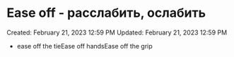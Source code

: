# Ease off - расслабить, ослабить

Created: February 21, 2023 12:59 PM
Updated: February 21, 2023 12:59 PM

- ease off the tieEase off handsEase off the grip